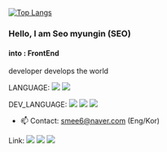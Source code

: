 
[![Top Langs](https://github-readme-stats.vercel.app/api/top-langs/?username=smee6&layout=compact&theme=radical)](https://github.com/anuraghazra/github-readme-stats)

### Hello, I am Seo myungin (SEO)
#### into : FrontEnd

developer develops the world

LANGUAGE: 
<img src="https://img.shields.io/badge/한국어-1976D2?style=flat-square&logoColor=white"/>
<img src="https://img.shields.io/badge/English-CC0000?style=flat-square&logoColor=white"/>

DEV_LANGUAGE: 
<img src="https://img.shields.io/badge/JavaScript-F7DF1E?style=flat-square&logo=JavaScript&logoColor=white"/>
<img src="https://img.shields.io/badge/JAVA-007396?style=flat-square&logo=JAVA&logoColor=white"/>
<img src="https://img.shields.io/badge/C++-00599C?style=flat-square&logo=C++&logoColor=white"/>

- 📫 Contact: smee6@naver.com (Eng/Kor) 



Link:
<a href="http://instagram.com/seomyungin" target="_blank"><img src="https://img.shields.io/badge/seomyungin-E4405F?style=flat-square&logo=Instagram&logoColor=white"/></a>
<a href="https://www.youtube.com/channel/UCvJqYX8P_HIfKsmMsJ0M1WA" target="_blank"><img src="https://img.shields.io/badge/YOUTUBE-FF0000?style=flat-square&logo=youtube&logoColor=white"/></a>
<a href="https://smee6.github.io" target="_blank"><img src="https://img.shields.io/badge/gitBlog-149123?style=flat-square&logoColor=white"/></a>

